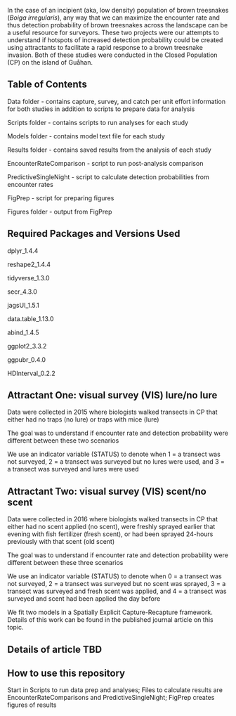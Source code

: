 In the case of an incipient (aka, low density) population of brown treesnakes (*Boiga irregularis*), any way that we can maximize the encounter rate and thus detection probability of brown treesnakes across the landscape can be a useful resource for surveyors. These two projects were our attempts to understand if hotspots of increased detection probability could be created using attractants to facilitate a rapid response to a brown treesnake invasion. Both of these studies were conducted in the Closed Population (CP) on the island of Gu&aring;han.

## Table of Contents
Data folder - contains capture, survey, and catch per unit effort information for both studies in addition to scripts to prepare data for analysis

Scripts folder - contains scripts to run analyses for each study

Models folder - contains model text file for each study

Results folder - contains saved results from the analysis of each study

EncounterRateComparison - script to run post-analysis comparison

PredictiveSingleNight - script to calculate detection probabilities from encounter rates

FigPrep - script for preparing figures

Figures folder - output from FigPrep

## Required Packages and Versions Used
dplyr_1.4.4

reshape2_1.4.4

tidyverse_1.3.0

secr_4.3.0

jagsUI_1.5.1

data.table_1.13.0

abind_1.4.5

ggplot2_3.3.2

ggpubr_0.4.0

HDInterval_0.2.2

## Attractant One: visual survey (VIS) lure/no lure

Data were collected in 2015 where biologists walked transects in CP that either had no traps (no lure) or traps with mice (lure)

The goal was to understand if encounter rate and detection probability were different between these two scenarios

We use an indicator variable (STATUS) to denote when 1 = a transect was not surveyed, 2 = a transect was surveyed but no lures were used, and 3 = a transect was surveyed and lures were used 

## Attractant Two: visual survey (VIS) scent/no scent

Data were collected in 2016 where biologists walked transects in CP that either had no scent applied (no scent), were freshly sprayed earlier that evening with fish fertilizer (fresh scent), or had been sprayed 24-hours previously with that scent (old scent)

The goal was to understand if encounter rate and detection probability were different between these three scenarios

We use an indicator variable (STATUS) to denote when 0 = a transect was not surveyed, 2 = a transect was surveyed but no scent was sprayed, 3 = a transect was surveyed and fresh scent was applied, and 4 = a transect was surveyed and scent had been applied the day before

We fit two models in a Spatially Explicit Capture-Recapture framework. Details of this work can be found in the published journal article on this topic.

## Details of article TBD

## How to use this repository

Start in Scripts to run data prep and analyses; Files to calculate results are EncounterRateComparisons and PredictiveSingleNight; FigPrep creates figures of results
